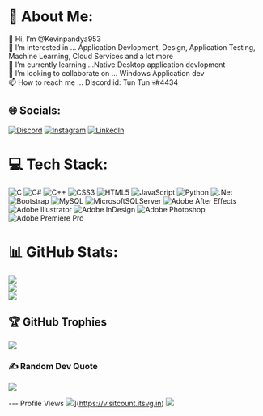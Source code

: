 # 💫 About Me:
👋 Hi, I’m @Kevinpandya953<br>👀 I’m interested in ... Application Devlopment, Design, Application Testing, Machine Learning, Cloud Services and a lot more<br>🌱 I’m currently learning ...Native Desktop application devlopment<br>💞️ I’m looking to collaborate on ... Windows Application dev<br>📫 How to reach me ... Discord id: Tun Tun 💀#4434


## 🌐 Socials:
[![Discord](https://img.shields.io/badge/Discord-%237289DA.svg?logo=discord&logoColor=white)](htttps://discord.gg/https://discord.gg/HAgWkbGr) [![Instagram](https://img.shields.io/badge/Instagram-%23E4405F.svg?logo=Instagram&logoColor=white)](https://instagram.com/https://www.instagram.com/_k3v.23/) [![LinkedIn](https://img.shields.io/badge/LinkedIn-%230077B5.svg?logo=linkedin&logoColor=white)](https://linkedin.com/in/AtV3Tjmi4YmpJFX9aSsFAv6GWMsz2yyPua4aJPhTE3pR) 

# 💻 Tech Stack:
![C](https://img.shields.io/badge/c-%2300599C.svg?style=for-the-badge&logo=c&logoColor=white) ![C#](https://img.shields.io/badge/c%23-%23239120.svg?style=for-the-badge&logo=c-sharp&logoColor=white) ![C++](https://img.shields.io/badge/c++-%2300599C.svg?style=for-the-badge&logo=c%2B%2B&logoColor=white) ![CSS3](https://img.shields.io/badge/css3-%231572B6.svg?style=for-the-badge&logo=css3&logoColor=white) ![HTML5](https://img.shields.io/badge/html5-%23E34F26.svg?style=for-the-badge&logo=html5&logoColor=white) ![JavaScript](https://img.shields.io/badge/javascript-%23323330.svg?style=for-the-badge&logo=javascript&logoColor=%23F7DF1E) ![Python](https://img.shields.io/badge/python-3670A0?style=for-the-badge&logo=python&logoColor=ffdd54) ![.Net](https://img.shields.io/badge/.NET-5C2D91?style=for-the-badge&logo=.net&logoColor=white) ![Bootstrap](https://img.shields.io/badge/bootstrap-%23563D7C.svg?style=for-the-badge&logo=bootstrap&logoColor=white) ![MySQL](https://img.shields.io/badge/mysql-%2300f.svg?style=for-the-badge&logo=mysql&logoColor=white) ![MicrosoftSQLServer](https://img.shields.io/badge/Microsoft%20SQL%20Sever-CC2927?style=for-the-badge&logo=microsoft%20sql%20server&logoColor=white) ![Adobe After Effects](https://img.shields.io/badge/Adobe%20After%20Effects-9999FF.svg?style=for-the-badge&logo=Adobe%20After%20Effects&logoColor=white) ![Adobe Illustrator](https://img.shields.io/badge/adobeillustrator-%23FF9A00.svg?style=for-the-badge&logo=adobeillustrator&logoColor=white) ![Adobe InDesign](https://img.shields.io/badge/Adobe%20InDesign-49021F?style=for-the-badge&logo=adobeindesign&logoColor=white) ![Adobe Photoshop](https://img.shields.io/badge/adobephotoshop-%2331A8FF.svg?style=for-the-badge&logo=adobephotoshop&logoColor=white) ![Adobe Premiere Pro](https://img.shields.io/badge/Adobe%20Premiere%20Pro-9999FF.svg?style=for-the-badge&logo=Adobe%20Premiere%20Pro&logoColor=white)
# 📊 GitHub Stats:
![](https://github-readme-stats.vercel.app/api?username=Kevinpandya953&theme=react&hide_border=false&include_all_commits=true&count_private=false)<br/>
![](https://github-readme-streak-stats.herokuapp.com/?user=Kevinpandya953&theme=react&hide_border=false)<br/>
![](https://github-readme-stats.vercel.app/api/top-langs/?username=Kevinpandya953&theme=react&hide_border=false&include_all_commits=true&count_private=false&layout=compact)

## 🏆 GitHub Trophies
![](https://github-profile-trophy.vercel.app/?username=Kevinpandya953&theme=radical&no-frame=true&no-bg=false&margin-w=4)

### ✍️ Random Dev Quote
![](https://quotes-github-readme.vercel.app/api?type=horizontal&theme=radical)

--- Profile Views
![](https://visitcount.itsvg.in/api?id=Kevinpandya953&icon=0&color=0)](https://visitcount.itsvg.in)
![](https://komarev.com/ghpvc/?username=your-github-username)

<!-- Proudly created with GPRM ( https://gprm.itsvg.in ) -->
